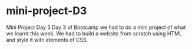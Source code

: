 # mini-project-D3
Mini Project Day 3
Day 3 of Bootcamp we had to do a mini project of what we learnt this week. 
We had to build a website from scratch using HTML and style it with elements of CSS. 
